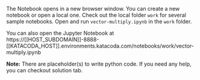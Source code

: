 The Notebook opens in a new browser window. You can create a new notebook or open a local one. Check out the local folder `work` for several sample notebooks. Open and run `vector-multiply.ipynb` in the `work` folder.

You can also open the Jupyter Notebook at https://[[HOST_SUBDOMAIN]]-8888-[[KATACODA_HOST]].environments.katacoda.com/notebooks/work/vector-multiply.ipynb

**Note:**
There are placeholder(s) to write python code. If you need any help, you can checkout solution tab.